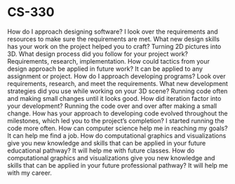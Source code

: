 # CS-330
How do I approach designing software? I look over the requirements and resources to make sure the requirements are met.
What new design skills has your work on the project helped you to craft? Turning 2D pictures into 3D.
What design process did you follow for your project work? Requirements, research, implementation.
How could tactics from your design approach be applied in future work? It can be applied to any assignment or project.
How do I approach developing programs? Look over requirements, research, and meet the requirements.
What new development strategies did you use while working on your 3D scene? Running code often and making small changes until it looks good.
How did iteration factor into your development? Running the code over and over after making a small change.
How has your approach to developing code evolved throughout the milestones, which led you to the project’s completion? I started running the code more often.
How can computer science help me in reaching my goals? It can help me find a job.
How do computational graphics and visualizations give you new knowledge and skills that can be applied in your future educational pathway? It will help me with future classes.
How do computational graphics and visualizations give you new knowledge and skills that can be applied in your future professional pathway? It will help me with my career.
